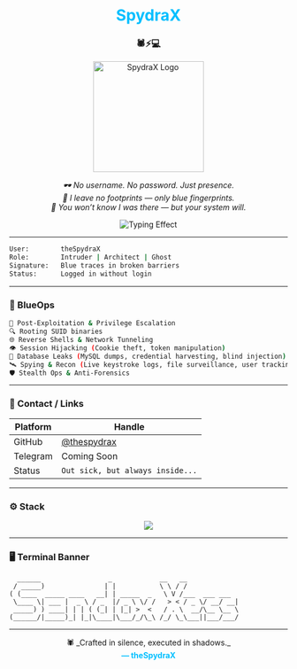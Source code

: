 
<h1 align="center" style="color:#00BFFF;">SpydraX</h1>
<h3 align="center">🕷️⚡💻</h3>
<p align="center">
  <img src="https://i.ibb.co/bgF3J4k1/retouch-2025062617044531.jpg" width="200" alt="SpydraX Logo"/>
</p>

<p align="center"><em>
🕶️ No username. No password. Just presence.<br>
🔵 I leave no footprints — only blue fingerprints.<br>
🧠 You won’t know I was there — but your system will.
</em></p>

<p align="center">
  <img src="https://readme-typing-svg.herokuapp.com?font=Fira+Code&size=22&pause=1000&center=true&vCenter=true&color=00BFFF&width=460&lines=No+footprints,+just+blue+fingerprints.;Invisible+in+logs,+embedded+in+memory.;I+don't+break+rules,+I+rewrite+them." alt="Typing Effect"/>
</p>

---

```bash
User:        theSpydraX
Role:        Intruder | Architect | Ghost
Signature:   Blue traces in broken barriers
Status:      Logged in without login
```

---

### 🔵 BlueOps

```bash
🧠 Post-Exploitation & Privilege Escalation
🔍 Rooting SUID binaries
🌐 Reverse Shells & Network Tunneling
👁️ Session Hijacking (Cookie theft, token manipulation)
🧩 Database Leaks (MySQL dumps, credential harvesting, blind injection)
🛰️ Spying & Recon (Live keystroke logs, file surveillance, user tracking)
🛡️ Stealth Ops & Anti-Forensics
```

---

### 🧿 Contact / Links

| Platform | Handle |
|----------|--------|
| GitHub   | [@thespydrax](https://github.com/thespydrax) |
| Telegram | Coming Soon |
| Status   | `Out sick, but always inside...`

---

### ⚙️ Stack

<p align="center">
  <img src="https://skillicons.dev/icons?i=php,bash,python,linux,html" />
</p>

---

### 🖥️ Terminal Banner

```
  ______                 _            __   __            
 / _____)               | |           \ \ / /            
( (____  _____ ____   __| | _____  _   \ V /___  ___ ___ 
 \____ \| ___ |  _ \ / _  |/ _ \ \/ /   > < / _ \/ __/ __|
 _____) ) ____| | | ( (_| | |_| >  <   / . \  __/\__ \__ \
(______/|_____)_| |_|\____|\___/_/\_\ /_/ \_\___||___/___/

```

---

<p align="center">
  🕷️ _Crafted in silence, executed in shadows._<br>
  <strong style="color:#00BFFF;">— theSpydraX</strong>
</p>
